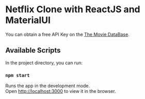 # Netflix Clone with ReactJS and MaterialUI

You can obtain a free API Key on the [The Movie DataBase](https://www.themoviedb.org/documentation/api).

## Available Scripts

In the project directory, you can run:

### `npm start`

Runs the app in the development mode.<br />
Open [http://localhost:3000](http://localhost:3000) to view it in the browser.
